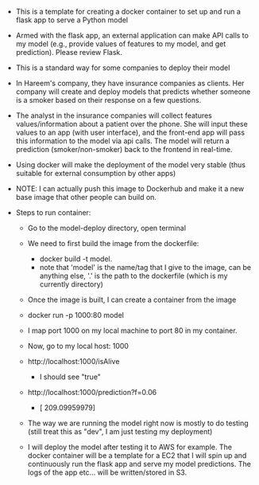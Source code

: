 - This is a template for creating a docker container to set up and run a flask app to serve a Python model
- Armed with the flask app, an external application can make API calls to my model (e.g., provide values of features to my model, and get prediction). Please review Flask.
- This is a standard way for some companies to deploy their model
- In Hareem's company, they have insurance companies as clients. Her company will create and deploy models that predicts whether someone is a smoker based on their response on a few questions.
- The analyst in the insurance companies will collect features values/information about a patient over the phone. She will input these values to an app (with user interface), and the front-end app will pass this information to the model via api calls. The model will return a prediction (smoker/non-smoker) back to the frontend in real-time.
- Using docker will make the deployment of the model very stable (thus suitable for external consumption by other apps)
- NOTE: I can actually push this image to Dockerhub and make it a new base image that other people can build on.


- Steps to run container:
  - Go to the model-deploy directory, open terminal
  - We need to first build the image from the dockerfile:
    - docker build -t model.
    - note that 'model' is the name/tag that I give to the image, can be anything else, '.' is the path to the dockerfile (which is my currently directory)
  - Once the image is built, I can create a container from the image
  - docker run -p 1000:80 model
  - I map port 1000 on my local machine to port 80 in my container.
  - Now, go to my local host: 1000
  - http://localhost:1000/isAlive
    - I should see "true"
  - http://localhost:1000/prediction?f=0.06
    - [ 209.09959979]
  
  - The way we are running the model right now is mostly to do testing (still treat this as "dev", I am just testing my deployment)
  - I will deploy the model after testing it to AWS for example. The docker container will be a template for a EC2 that I will spin up and continuously run the flask app and serve my model predictions. The logs of the app etc... will be written/stored in S3.
    
